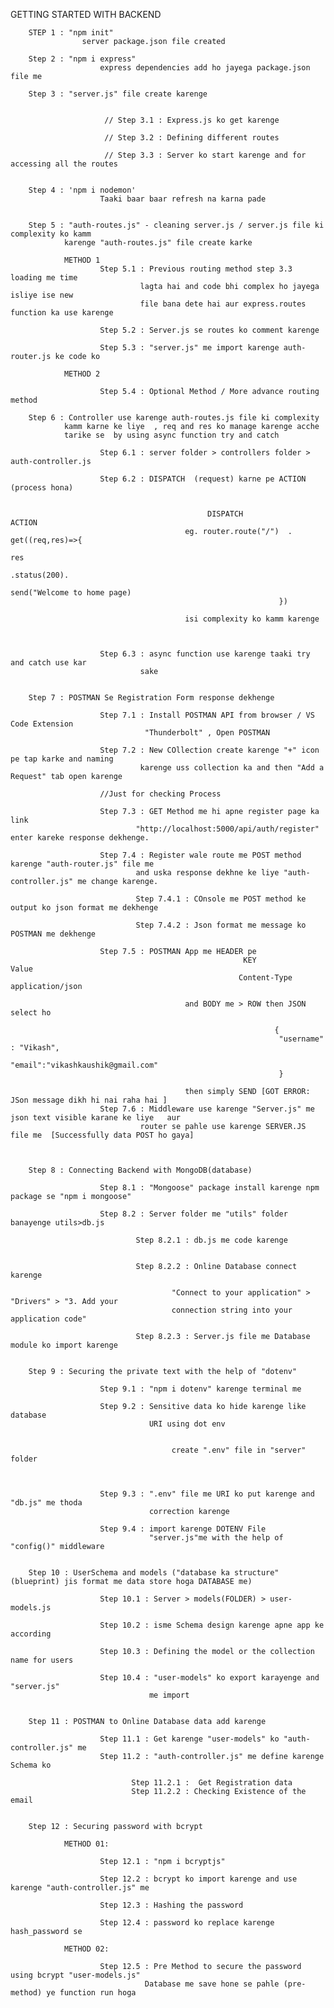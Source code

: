 GETTING STARTED WITH BACKEND

        STEP 1 : "npm init"
                    server package.json file created

        Step 2 : "npm i express"
                        express dependencies add ho jayega package.json file me

        Step 3 : "server.js" file create karenge


                         // Step 3.1 : Express.js ko get karenge

                         // Step 3.2 : Defining different routes

                         // Step 3.3 : Server ko start karenge and for accessing all the routes


        Step 4 : 'npm i nodemon'
                        Taaki baar baar refresh na karna pade


        Step 5 : "auth-routes.js" - cleaning server.js / server.js file ki complexity ko kamm 
                karenge "auth-routes.js" file create karke

                METHOD 1
                        Step 5.1 : Previous routing method step 3.3 loading me time
                                 lagta hai and code bhi complex ho jayega isliye ise new 
                                 file bana dete hai aur express.routes function ka use karenge

                        Step 5.2 : Server.js se routes ko comment karenge

                        Step 5.3 : "server.js" me import karenge auth-router.js ke code ko

                METHOD 2

                        Step 5.4 : Optional Method / More advance routing method

        Step 6 : Controller use karenge auth-routes.js file ki complexity 
                kamm karne ke liye  , req and res ko manage karenge acche 
                tarike se  by using async function try and catch

                        Step 6.1 : server folder > controllers folder > auth-controller.js

                        Step 6.2 : DISPATCH  (request) karne pe ACTION (process hona)


                                                DISPATCH                ACTION
                                           eg. router.route("/")  . get((req,res)=>{
                                                                        res
                                                                        .status(200).
                                                                        send("Welcome to home page)
                                                                })

                                           isi complexity ko kamm karenge



                        Step 6.3 : async function use karenge taaki try and catch use kar
                                 sake


        Step 7 : POSTMAN Se Registration Form response dekhenge

                        Step 7.1 : Install POSTMAN API from browser / VS Code Extension 
                                  "Thunderbolt" , Open POSTMAN

                        Step 7.2 : New COllection create karenge "+" icon pe tap karke and naming
                                 karenge uss collection ka and then "Add a Request" tab open karenge

                        //Just for checking Process

                        Step 7.3 : GET Method me hi apne register page ka link
                                "http://localhost:5000/api/auth/register" enter kareke response dekhenge.

                        Step 7.4 : Register wale route me POST method karenge "auth-router.js" file me
                                and uska response dekhne ke liye "auth-controller.js" me change karenge.
                                           
                                Step 7.4.1 : COnsole me POST method ke output ko json format me dekhenge

                                Step 7.4.2 : Json format me message ko POSTMAN me dekhenge

                        Step 7.5 : POSTMAN App me HEADER pe
                                                        KEY               Value
                                                       Content-Type      application/json

                                           and BODY me > ROW then JSON select ho

                                                               {
                                                                "username" : "Vikash",
                                                                "email":"vikashkaushik@gmail.com"
                                                                }

                                           then simply SEND [GOT ERROR: JSon message dikh hi nai raha hai ]
                        Step 7.6 : Middleware use karenge "Server.js" me json text visible karane ke liye   aur 
                                 router se pahle use karenge SERVER.JS file me  [Successfully data POST ho gaya]



        Step 8 : Connecting Backend with MongoDB(database)

                        Step 8.1 : "Mongoose" package install karenge npm package se "npm i mongoose"

                        Step 8.2 : Server folder me "utils" folder banayenge utils>db.js

                                Step 8.2.1 : db.js me code karenge


                                Step 8.2.2 : Online Database connect karenge

                                        "Connect to your application" > "Drivers" > "3. Add your 
                                        connection string into your application code"

                                Step 8.2.3 : Server.js file me Database module ko import karenge 


        Step 9 : Securing the private text with the help of "dotenv"

                        Step 9.1 : "npm i dotenv" karenge terminal me

                        Step 9.2 : Sensitive data ko hide karenge like database 
                                   URI using dot env 


                                        create ".env" file in "server" folder    

                                

                        Step 9.3 : ".env" file me URI ko put karenge and "db.js" me thoda
                                   correction karenge  

                        Step 9.4 : import karenge DOTENV File   
                                   "server.js"me with the help of "config()" middleware


        Step 10 : UserSchema and models ("database ka structure" (blueprint) jis format me data store hoga DATABASE me)

                        Step 10.1 : Server > models(FOLDER) > user-models.js

                        Step 10.2 : isme Schema design karenge apne app ke according

                        Step 10.3 : Defining the model or the collection name for users

                        Step 10.4 : "user-models" ko export karayenge and "server.js" 
                                   me import


        Step 11 : POSTMAN to Online Database data add karenge   

                        Step 11.1 : Get karenge "user-models" ko "auth-controller.js" me
                        Step 11.2 : "auth-controller.js" me define karenge Schema ko   

                               Step 11.2.1 :  Get Registration data
                               Step 11.2.2 : Checking Existence of the email


        Step 12 : Securing password with bcrypt

                METHOD 01:

                        Step 12.1 : "npm i bcryptjs"

                        Step 12.2 : bcrypt ko import karenge and use karenge "auth-controller.js" me 

                        Step 12.3 : Hashing the password

                        Step 12.4 : password ko replace karenge hash_password se

                METHOD 02:

                        Step 12.5 : Pre Method to secure the password using bcrypt "user-models.js" 
                                  Database me save hone se pahle (pre-method) ye function run hoga    











